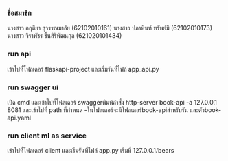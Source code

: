 ### ชื่อสมาชิก
นางสาว กฤติยา สุวรรณมาลัย (62102010161)
นางสาว ปภาพินท์ ทรัพย์มี (62102010173)
นางสาว จิราพัชร ชื่นสิริพัฒนกุล (621020101434)

### run api 
เข้าไปที่โฟลเดอร์ flaskapi-project และเริ่มรันที่ไฟล์ app_api.py

### run swagger ui
เปิด cmd และเข้าไปที่โฟลเดอร์ swaggerพิมพ์คำสั่ง http-server book-api -a 127.0.0.1 8081
และเข้าไปที่ path ที่กำหนด
-ในโฟลเดอร์จะมีโฟลเดอร์book-apiสำหรับรัน และตัวbook-api.yaml

### run client ml as service
เข้าไปที่โฟลเดอร์ client และเริ่มรันที่ไฟล์ app.py
เริ่มที่ 127.0.0.1/bears
